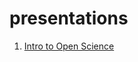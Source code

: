 # presentations

1. [Intro to Open Science](https://github.io/pherterich/presentations/intro-open-science)
